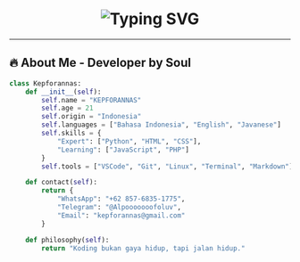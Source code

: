 <h1 align="center">
  <img src="https://readme-typing-svg.demolab.com?font=Fira+Code&size=25&duration=3000&pause=1000&color=F7931E&center=true&vCenter=true&width=600&lines=Hi%2C+I+am+KEPFORANNAS+%F0%9F%91%8B;Python+Coder+%7C+Linux+User+%7C+Creative+Thinker" alt="Typing SVG" />
</h1>

---

## 🔥 About Me - Developer by Soul

```python
class Kepforannas:
    def __init__(self):
        self.name = "KEPFORANNAS"
        self.age = 21
        self.origin = "Indonesia"
        self.languages = ["Bahasa Indonesia", "English", "Javanese"]
        self.skills = {
            "Expert": ["Python", "HTML", "CSS"],
            "Learning": ["JavaScript", "PHP"]
        }
        self.tools = ["VSCode", "Git", "Linux", "Terminal", "Markdown"]

    def contact(self):
        return {
            "WhatsApp": "+62 857-6835-1775",
            "Telegram": "@Alpooooooofoluv",
            "Email": "kepforannas@gmail.com"
        }

    def philosophy(self):
        return "Koding bukan gaya hidup, tapi jalan hidup."
